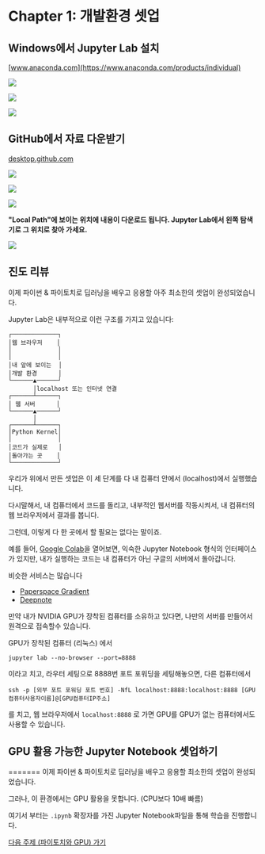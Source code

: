 # Chapter 1: 개발환경 셋업

## Windows에서 Jupyter Lab 설치

[www.anaconda.com](https://www.anaconda.com/products/individual)

![](assets/anaconda-windows-download.png)

![](assets/anaconda-navigator.png)

![](assets/jupyter-lab-new.png)

## GitHub에서 자료 다운받기 

[desktop.github.com](https://desktop.github.com)

![](assets/github-desktop-download.png)

![](assets/github-desktop-clone.png)

![](assets/clone-tensorturtle-chobo.png)

**"Local Path"에 보이는 위치에 내용이 다운로드 됩니다. Jupyter Lab에서 왼쪽 탐색기로 그 위치로 찾아 가세요.**

![](assets/git-fetch-origin.png)

## 진도 리뷰 

이제 파이썬 & 파이토치로 딥러닝을 배우고 응용할 아주 최소한의 셋업이 완성되었습니다. 

Jupyter Lab은 내부적으로 이런 구조를 가지고 있습니다:

```
┌─────────────┐
│웹 브라우저    │
│             │
│             │
│내 앞에 보이는  │
│개발 환경      │
└──────▲──────┘
       │localhost 또는 인터넷 연결
┌──────┴──────┐
│ 웹 서버      │
└──────▲──────┘
       │
┌──────┴──────┐
│Python Kernel│
│             │
│코드가 실제로   │
│돌아가는 곳    │
└─────────────┘
```

우리가 위에서 만든 셋업은 이 세 단계를 다 내 컴퓨터 안에서 (localhost)에서 실행했습니다.

다시말해서, 내 컴퓨터에서 코드를 돌리고, 내부적인 웹서버를 작동시켜서, 내 컴퓨터의 웹 브라우저에서 결과를 봅니다.

그런데, 이렇게 다 한 곳에서 할 필요는 없다는 말이죠.

예를 들어, [Google Colab](https://colab.research.google.com/)을 열어보면,
익숙한 Jupyter Notebook 형식의 인터페이스가 있지만,
내가 실행하는 코드는 내 컴퓨터가 아닌 구글의 서버에서 돌아갑니다.

비슷한 서비스는 많습니다
+ [Paperspace Gradient](https://gradient.run/)
+ [Deepnote](https://deepnote.com/dashboard)

만약 내가 NVIDIA GPU가 장착된 컴퓨터를 소유하고 있다면, 나만의 서버를 만들어서 원격으로 접속할수 있습니다.

GPU가 장착된 컴퓨터 (리눅스) 에서
```
jupyter lab --no-browser --port=8888
```
이라고 치고, 라우터 세팅으로 8888번 포트 포워딩을 세팅해놓으면, 다른 컴퓨터에서

```
ssh -p [외부 포트 포워딩 포트 번호] -NfL localhost:8888:localhost:8888 [GPU컴퓨터사용자이름]@[GPU컴퓨터IP주소]
```
를 치고, 웹 브라우저에서 `localhost:8888` 로 가면 GPU를 GPU가 없는 컴퓨터에서도 사용할 수 있습니다.


## GPU 활용 가능한 Jupyter Notebook 셋업하기
=======
이제 파이썬 & 파이토치로 딥러닝을 배우고 응용할 최소한의 셋업이 완성되었습니다. 


그러나, 이 환경에서는 GPU 활용을 못합니다. (CPU보다 10배 빠름)

여기서 부터는 `.ipynb` 확장자를 가진 Jupyter Notebook파일을 통해 학습을 진행합니다.

[다음 주제 (파이토치와 GPU) 가기](about-gpu.ipynb)

